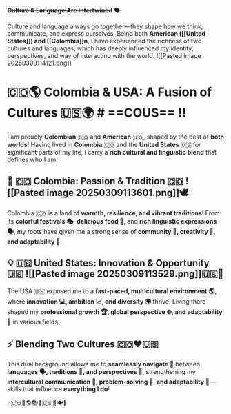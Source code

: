 **~~Culture & Language Are Intertwined~~** 🗣️

Culture and language always go together—they shape how we think, communicate, and express ourselves. Being both **American ([[United States]]) and [[Colombia]]n**, I have experienced the richness of two cultures and languages, which has deeply influenced my identity, perspectives, and way of interacting with the world. ![[Pasted image 20250309114121.png]] 

# 🇨🇴🌎 **Colombia & USA: A Fusion of Cultures** 🇺🇸🌍 # ==COUS== !!

I am proudly **Colombian** 🇨🇴 and **American** 🇺🇸, shaped by the best of **both worlds**! Having lived in **Colombia** 🇨🇴 and the **United States** 🇺🇸 for significant parts of my life, I carry a **rich cultural and linguistic blend** that defines who I am.

## 🌟 🇨🇴 **Colombia: Passion & Tradition** 🇨🇴 ![[Pasted image 20250309113601.png]]🕊

Colombia 🇨🇴 is a land of **warmth, resilience, and vibrant traditions**! From its **colorful festivals 🎭**, **delicious food 🥘**, and **rich linguistic expressions 🗣️**, my roots have given me a strong sense of **community 🤝, creativity 🎨, and adaptability 🚀**.

## 💡 🇺🇸 **United States: Innovation & Opportunity** 🇺🇸 ![[Pasted image 20250309113529.png]]🇺🇸🗽

The USA 🇺🇸 exposed me to a **fast-paced, multicultural environment 🌎**, where **innovation 💻, ambition 📈, and diversity 🌍** thrive. Living there shaped my **professional growth 🏆, global perspective 🌐, and adaptability 🔄** in various fields.

## ⚡ **Blending Two Cultures** 🇨🇴❤️🇺🇸

This dual background allows me to **seamlessly navigate 🌊** between **languages 🗣️, traditions 🎉, and perspectives 👀**, strengthening my **intercultural communication 🔄, problem-solving 🧠, and adaptability 🔧**—skills that influence **everything I do**!

🎶🇨🇴💃🌎📚🚀🇺🇸🎨🍽️🗽


